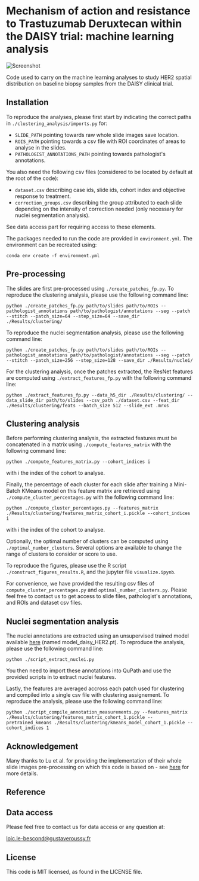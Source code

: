 # Mechanism of action and resistance to Trastuzumab Deruxtecan within the DAISY trial: machine learning analysis

![Screenshot](./Results/figures_paper/pipeline.jpg)

Code used to carry on the machine learning analyses to study HER2 spatial distribution on baseline biopsy samples
from the DAISY clinical trial.

## Installation

To reproduce the analyses, please first start by indicating the correct paths in ```./clustering_analysis/imports.py``` for:
* ```SLIDE_PATH``` pointing towards raw whole slide images save location.
* ```ROIS_PATH``` pointing towards a csv file with ROI coordinates of areas to analyse in the slides. 
* ```PATHOLOGIST_ANNOTATIONS_PATH``` pointing towards pathologist's annotations.

You also need the following csv files (considered to be located by default at the root of the code):
* ```dataset.csv``` describing case ids, slide ids, cohort index and objective response to treatment.
* ```correction_groups.csv``` describing the group attributed to each slide depending on the intensity of correction needed (only necessary for nuclei segmentation analysis).

See data access part for requiring access to these elements.

The packages needed to run the code are provided in ```environment.yml```. The environment can be recreated using:

```conda env create -f environment.yml```

## Pre-processing

The slides are first pre-processed using ```./create_patches_fp.py```. To reproduce the clustering analysis, please use the following command line:

```
python ./create_patches_fp.py path/to/slides path/to/ROIs --pathologist_annotations path/to/pathologist/annotations --seg --patch --stitch --patch_size=64 --step_size=64 --save_dir ./Results/clustering/
```

To reproduce the nuclei segmentation analysis, please use the following command line:

```
python ./create_patches_fp.py path/to/slides path/to/ROIs --pathologist_annotations path/to/pathologist/annotations --seg --patch --stitch --patch_size=256 --step_size=128 --save_dir ./Results/nuclei/
```

For the clustering analysis, once the patches extracted, the ResNet features are computed using ```./extract_features_fp.py``` with
the following command line:

```
python ./extract_features_fp.py --data_h5_dir ./Results/clustering/ --data_slide_dir path/to/slides --csv_path ./dataset.csv --feat_dir ./Results/clustering/feats --batch_size 512 --slide_ext .mrxs
```

## Clustering analysis

Before performing clustering analysis, the extracted features must be concatenated in a matrix using ```./compute_features_matrix``` with the following command line:

```
python ./compute_features_matrix.py --cohort_indices i 
```
with i the index of the cohort to analyse.

Finally, the percentage of each cluster for each slide after training a Mini-Batch KMeans model on this feature matrix are retrieved using
```./compute_cluster_percentages.py``` with the following command line:

```
python ./compute_cluster_percentages.py --features_matrix ./Results/clustering/features_matrix_cohort_i.pickle --cohort_indices i
```
with i the index of the cohort to analyse.

Optionally, the optimal number of clusters can be computed using ```./optimal_number_clusters```.
Several options are available to change the range of clusters to consider or score to use.

To reproduce the figures, please use the R script ```./construct_figures_results.R```, and the jupyter file ```visualize.ipynb```.

For convenience, we have provided the resulting csv files of ```compute_cluster_percentages.py``` and ```optimal_number_clusters.py```. 
Please feel free to contact us to get access to slide files, pathologist's annotations, and ROIs and dataset csv files.

## Nuclei segmentation analysis

The nuclei annotations are extracted using an unsupervised trained model available [here](https://drive.google.com/drive/u/1/folders/1qSBd6_m5omPAGijiDa2BRhZDAtxcaRxL) (named model_daisy_HER2.pt). To reproduce the analysis, please use the following command line:

```
python ./script_extract_nuclei.py 
```

You then need to import these annotations into QuPath and use the provided scripts in  to extract nuclei features.


Lastly, the features are averaged accross each patch used for clustering and compiled into a single csv file with clustering assignement. To reproduce the analysis, please use the following command line:

```
python ./script_compile_annotation_measurements.py --features_matrix ./Results/clustering/features_matrix_cohort_1.pickle --pretrained_kmeans ./Results/clustering/kmeans_model_cohort_1.pickle --cohort_indices 1
```

## Acknowledgement

Many thanks to Lu et al. for providing the implementation of their whole slide images pre-processing on which this code is based on -
see [here](https://github.com/mahmoodlab/CLAM) for more details.

## Reference



## Data access

Please feel free to contact us for data access or any question at:

loic.le-bescond@gustaveroussy.fr

## License

This code is MIT licensed, as found in the LICENSE file.
